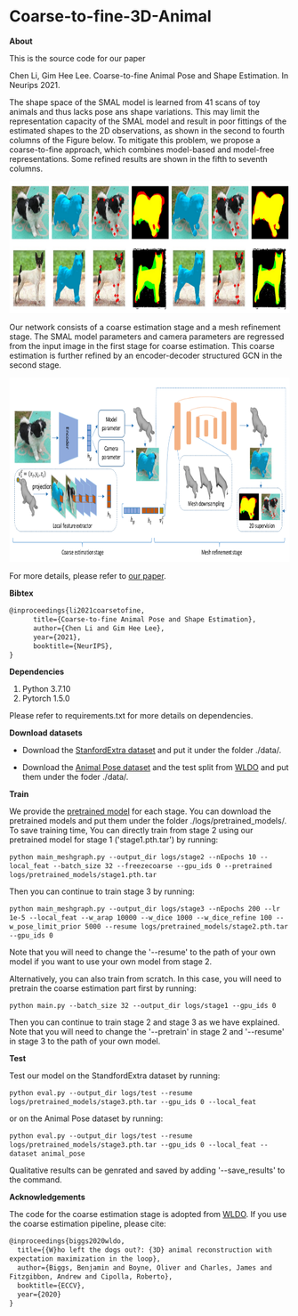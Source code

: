 # Coarse-to-fine-3D-Animal

**About**

This is the source code for our paper

Chen Li, Gim Hee Lee. Coarse-to-fine Animal Pose and Shape Estimation. In Neurips 2021.

The shape space of the SMAL model is learned from 41 scans of toy animals and thus lacks pose ans shape variations. This may limit the representation capacity of the SMAL model and result in poor fittings of the estimated shapes to the 2D observations, as shown in the second to fourth columns of the Figure below. To mitigate this problem, we propose a coarse-to-fine approach, which combines model-based and model-free representations. Some refined results are shown in the fifth to seventh columns.

<p align="center">
  <img width="800" height="237" src="result_examples.png">
</p>

Our network consists of a coarse estimation stage and a mesh refinement stage. The SMAL model parameters and camera parameters are regressed from the input image in the first stage for coarse estimation. This coarse estimation is further refined by an encoder-decoder structured GCN in the second stage. 

<p align="center">
  <img width="800" height="331" src="network.png">
</p>

For more details, please refer to [our paper](https://arxiv.org/pdf/2111.08176.pdf).

**Bibtex**
```
@inproceedings{li2021coarsetofine,
      title={Coarse-to-fine Animal Pose and Shape Estimation}, 
      author={Chen Li and Gim Hee Lee},
      year={2021},
      booktitle={NeurIPS},
}
```

**Dependencies**
1. Python 3.7.10
2. Pytorch 1.5.0

Please refer to requirements.txt for more details on dependencies.

**Download datasets**
* Download the [StanfordExtra dataset](https://github.com/benjiebob/StanfordExtra) and put it under the folder ./data/.

* Download the [Animal Pose dataset](https://sites.google.com/view/animal-pose/) and the test split from [WLDO](https://github.com/benjiebob/WLDO/tree/master/data/animal_pose) and put them under the foder ./data/.

**Train**

We provide the [pretrained model](https://drive.google.com/file/d/1mvr7iYkyKVUxPdFExE0HOsrVNl_sc1O1/view?usp=sharing) for each stage. You can download the pretrained models and put them under the folder ./logs/pretrained_models/. To save training time, You can directly train from stage 2 using our pretrained model for stage 1 ('stage1.pth.tar') by running: 
```
python main_meshgraph.py --output_dir logs/stage2 --nEpochs 10 --local_feat --batch_size 32 --freezecoarse --gpu_ids 0 --pretrained logs/pretrained_models/stage1.pth.tar
```
Then you can continue to train stage 3 by running:
```
python main_meshgraph.py --output_dir logs/stage3 --nEpochs 200 --lr 1e-5 --local_feat --w_arap 10000 --w_dice 1000 --w_dice_refine 100 --w_pose_limit_prior 5000 --resume logs/pretrained_models/stage2.pth.tar --gpu_ids 0
```
Note that you will need to change the '--resume' to the path of your own model if you want to use your own model from stage 2. 

Alternatively, you can also train from scratch. In this case, you will need to pretrain the coarse estimation part first by running:
```
python main.py --batch_size 32 --output_dir logs/stage1 --gpu_ids 0
```
Then you can continue to train stage 2 and stage 3 as we have explained. Note that you will need to change the '--pretrain' in stage 2 and '--resume' in stage 3 to the path of your own model.

**Test**

Test our model on the StandfordExtra dataset by running:
```
python eval.py --output_dir logs/test --resume logs/pretrained_models/stage3.pth.tar --gpu_ids 0 --local_feat
```
or on the Animal Pose dataset by running:
```
python eval.py --output_dir logs/test --resume logs/pretrained_models/stage3.pth.tar --gpu_ids 0 --local_feat --dataset animal_pose
```
Qualitative results can be genrated and saved by adding '--save_results' to the command. 

**Acknowledgements**

The code for the coarse estimation stage is adopted from [WLDO](https://github.com/benjiebob/WLDO/tree/master/data/animal_pose). If you use the coarse estimation pipeline, please cite:
```
@inproceedings{biggs2020wldo,
  title={{W}ho left the dogs out?: {3D} animal reconstruction with expectation maximization in the loop},
  author={Biggs, Benjamin and Boyne, Oliver and Charles, James and Fitzgibbon, Andrew and Cipolla, Roberto},
  booktitle={ECCV},
  year={2020}
}
```
